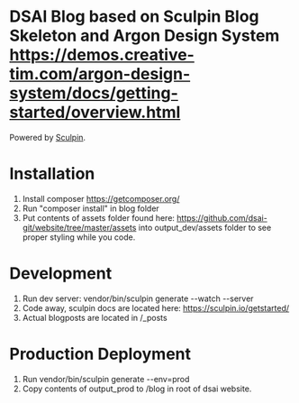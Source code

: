 DSAI Blog based on Sculpin Blog Skeleton and Argon Design System https://demos.creative-tim.com/argon-design-system/docs/getting-started/overview.html
=====================

Powered by [Sculpin](http://sculpin.io).

# Installation 

1. Install composer https://getcomposer.org/
2. Run "composer install" in blog folder
3. Put contents of assets folder found here: https://github.com/dsai-git/website/tree/master/assets into output_dev/assets folder to see proper styling while you code.

# Development

1. Run dev server: vendor/bin/sculpin generate --watch --server
2. Code away, sculpin docs are located here: https://sculpin.io/getstarted/
3. Actual blogposts are located in /_posts

# Production Deployment

1. Run vendor/bin/sculpin generate --env=prod
2. Copy contents of output_prod to /blog in root of dsai website.


